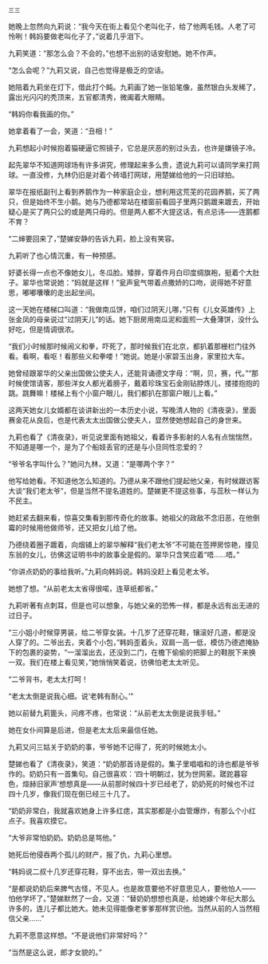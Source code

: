     三三 

   她晚上忽然向九莉说：“我今天在街上看见个老叫化子，给了他两毛钱。人老了可怜咧！韩妈要做老叫化子了，”说着几乎泪下。

   九莉笑道：“那怎么会？不会的，”也想不出别的话安慰她。她不作声。

   “怎么会呢？”九莉又说，自己也觉得是极乏的空话。

   她陪着九莉坐在灯下，借此打个盹。九莉画了她一张铅笔像，虽然银白头发稀了，露出光闪闪的秃顶来，五官都清秀，微阖着大眼睛。

   “韩妈你看我画的你。”

   她拿着看了一会，笑道：“丑相！”

   九莉想起小时候抱着猫硬逼它照镜子，它总是厌恶的别过头去，也许是嫌镜子冷。

   起先翠华不知道网球场有许多讲究，修理起来多么贵，遗说九莉可以请同学来打网球。一直没修，九林仍旧是对着个砖墙打网球，用楚娣给他的一只旧球拍。

   翠华在报纸副刊上看到养鹅作为一种家庭企业，想利用这荒芜的花园养鹅，买了两只，但是始终不生小鹅。她与乃德都常站在楼窗前看园子里两只鹅踱来踱去，开始疑心是买了两只公的或是两只母的。但是两人都不大提这话，有点忌讳——连鹅都不育？

   “二婶要回来了，”楚娣安静的告诉九莉，脸上没有笑容。

   九莉听了也心情沉重，有一种预感。

   好婆长得一点也不像她女儿，冬瓜脸。矮胖，穿着件月白印度绸旗袍，挺着个大肚子。翠华也常说她：“妈就是这样！”瓮声瓮气带着点撒娇的口吻，说得她不好意思，嘟嘟囔囔的走出起坐间。

   这一天她在楼梯口叫道：“我做南瓜饼，咱们过阴天儿哪，”只有《儿女英雄传》上张金凤的母亲说过“过阴天儿”的话。她下厨房用南瓜泥和面煎一大叠薄饼，没什么好吃，但是情调很浓。

   “我们小时候那时候闹义和拳，吓死了，那时候我们在北京，都扒着那栅栏门往外看。看啊，看呕！看那些义和拳喽！”她说。她是小家碧玉出身，家里拉大车。

   她曾经跟翠华的父亲出国做公使夫人，还能背诵德文字母：“啊，贝，赛，代。”“那时候使馆请客，那些洋女人都光着膀子，戴着珍珠宝石金刚钻脖炼儿，搂搂抱抱的跳。跳舞嘛！楼梯上有个小窗户眼儿，我们都扒在那窗户眼儿上看。”

   这两天她女儿女婿都在谈讲新出的一本历史小说，写晚清人物的《清夜录》，里面赛金花从良后，也是代表太太出国做公使夫人，显然使她想起自己的身世来。

   九莉也看了《清夜录》，听见说里面有她祖父，看着许多影射的人名有点惴惴然，不知道是哪一个，是为了个船妓丢官的还是与小旦同性恋爱的？

   “爷爷名字叫什么？”她问九林，又道：“是哪两个字？”

   他写给她看。不知道他怎么知道的。乃德从来不跟他们提起他父亲，有时候跟访客大谈“我们老太爷”，但是当然不提名道姓的。楚娣更不提这些事，与蕊秋一样认为不民主。

   她赶紧去翻来看，惊喜交集看到那传奇化的故事。她祖父的政敌不念旧恶，在他倒霉的时候用他做师爷，还又把女儿给了他。

   乃德绕着圈子踱着，向烟铺上的翠华解释“我们老太爷”不可能在签押房惊艳，撞见东翁的女儿，彷佛这证明书中的故事全是假的。翠华只含笑应着“唔……唔。”

   “你讲点奶奶的事给我听。”九莉向韩妈说。韩妈没赶上看见老太爷。

   她想了想。“从前老太太省得很喏，连草纸都省。”

   九莉听著有点刺耳，但是也可以想象，与她父亲的恐怖一样，都是永远有出无进的过日子。

   “三小姐小时候穿男装，给二爷穿女装。十几岁了还穿花鞋，镶滚好几道，都是没人穿了的。二爷出去，夹着个小包，”韩妈歪着头，双肩一高一低，模仿乃德遮掩胁下的包裹的姿势，“一溜溜出去，还没到二门，在檐下偷偷的把脚上的鞋脱下来换一双。我们在楼上看见笑，”她悄悄笑着说，彷佛怕老太太听见。

   “二爷背书，老太太打呵！

   “老太太倒是说我心细。说‘老韩有耐心。’”

   她以前替九莉篦头，问疼不疼，也常说：“从前老太太倒是说我手轻。”

   她在女仆间算是后进，但是老太太后来最信任她。

   九莉又问三姑关于奶奶的事，爷爷她不记得了，死的时候她太小。

   楚娣也看了《清夜录》，笑道：“奶奶那首诗是假的。集子里唱唱和的诗也都是爷爷作的。奶奶只有一首集句。自己很喜欢：‘四十明朝过，犹为世网萦。蹉跎暮容色，煊赫旧家声’想想真是——从前那时候四十岁已经老了，奶奶死的时候也不过四十几岁，像我们现在倒已经三十几了。

   “奶奶非常白，我就喜欢她身上许多红痣，其实那都是小血管爆炸，有那么个小红点子。我喜欢摸它。

   “大爷非常怕奶奶。奶奶总是骂他。”

   她死后他侵吞两个孤儿的财产，报了仇，九莉心里想。

   “韩妈说二叔十几岁还穿花鞋，穿不出去，带一双出去换。”

   “是都说奶奶后来脾气古怪，不见人。也是故意要他不好意思见人，要他怕人——怕他学坏了。”楚娣默然了一会，又道：“替奶奶想想也真是，给她嫁个年纪大那么许多的，连儿子都比她大。她未见得能像老爹爹那样赏识他。当然从前的人当然相信父亲……”

   九莉不愿意这样想。“不是说他们非常好吗？”

   “当然是这么说，郎才女貌的。”

